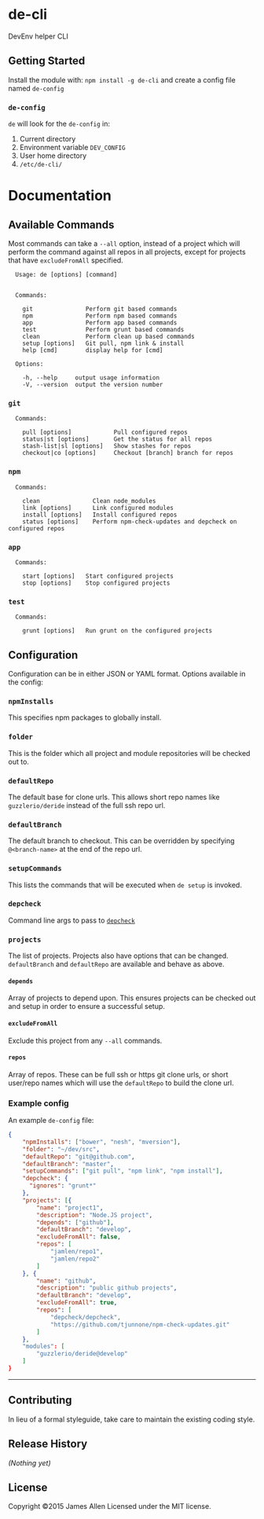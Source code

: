 # de-cli

DevEnv helper CLI


## Getting Started
Install the module with: `npm install -g de-cli` and create a config file named `de-config` 

### `de-config`

`de` will look for the `de-config` in:
1. Current directory
2. Environment variable `DEV_CONFIG`
3. User home directory
4. `/etc/de-cli/`

# Documentation

## Available Commands

Most commands can take a `--all` option, instead of a project which will perform the command against all repos in all projects, except for projects that have `excludeFromAll` specified.

```shell
  Usage: de [options] [command]


  Commands:

    git               Perform git based commands
    npm               Perform npm based commands
    app               Perform app based commands
    test              Perform grunt based commands
    clean             Perform clean up based commands
    setup [options]   Git pull, npm link & install
    help [cmd]        display help for [cmd]

  Options:

    -h, --help     output usage information
    -V, --version  output the version number
```

### `git`
```shell
  Commands:

    pull [options]            Pull configured repos
    status|st [options]       Get the status for all repos
    stash-list|sl [options]   Show stashes for repos
    checkout|co [options]     Checkout [branch] branch for repos
```

### `npm`
```shell
  Commands:

    clean               Clean node_modules
    link [options]      Link configured modules
    install [options]   Install configured repos
    status [options]    Perform npm-check-updates and depcheck on configured repos
```

### `app`
```shell
  Commands:

    start [options]   Start configured projects
    stop [options]    Stop configured projects
```

### `test`
```shell
  Commands:

    grunt [options]   Run grunt on the configured projects
```

## Configuration
Configuration can be in either JSON or YAML format. Options available in the config:

### `npmInstalls`
This specifies npm packages to globally install.

### `folder`
This is the folder which all project and module repositories will be checked out to.

### `defaultRepo`
The default base for clone urls. This allows short repo names like `guzzlerio/deride` instead of the full ssh repo url.

### `defaultBranch`
The default branch to checkout. This can be overridden by specifying `@<branch-name>` at the end of the repo url.

### `setupCommands`
This lists the commands that will be executed when `de setup` is invoked.

### `depcheck`
Command line args to pass to [`depcheck`](https://www.npmjs.com/package/depcheck)

### `projects`
The list of projects. Projects also have options that can be changed. `defaultBranch` and `defaultRepo` are available and behave as above.

#### `depends`
Array of projects to depend upon. This ensures projects can be checked out and setup in order to ensure a successful setup.

#### `excludeFromAll`
Exclude this project from any `--all` commands.

#### `repos`
Array of repos. These can be full ssh or https git clone urls, or short user/repo names which will use the `defaultRepo` to build the clone url.

### Example config
An example `de-config` file:

```json
{
    "npmInstalls": ["bower", "nesh", "mversion"],
    "folder": "~/dev/src",
    "defaultRepo": "git@github.com",
    "defaultBranch": "master",
    "setupCommands": ["git pull", "npm link", "npm install"],
    "depcheck": {
      "ignores": "grunt*"
    },
    "projects": [{
        "name": "project1",
        "description": "Node.JS project",
        "depends": ["github"],
        "defaultBranch": "develop",
        "excludeFromAll": false,
        "repos": [
            "jamlen/repo1",
            "jamlen/repo2"
        ]
    }, {
        "name": "github",
        "description": "public github projects",
        "defaultBranch": "develop",
        "excludeFromAll": true,
        "repos": [
            "depcheck/depcheck",
            "https://github.com/tjunnone/npm-check-updates.git"
        ]
    },
    "modules": [
        "guzzlerio/deride@develop"
    ]
}
```

---

## Contributing
In lieu of a formal styleguide, take care to maintain the existing coding style.

## Release History
_(Nothing yet)_

## License
Copyright &copy;2015 James Allen
Licensed under the MIT license.

